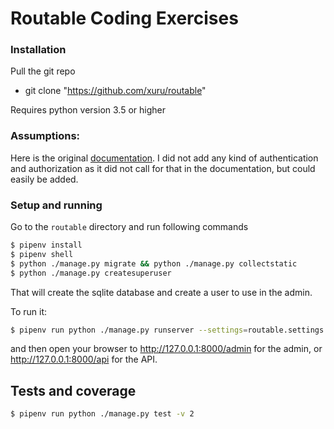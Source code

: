 
# Routable Coding Exercises

### Installation
Pull the git repo
- git clone "https://github.com/xuru/routable"
	
Requires python version 3.5 or higher

### Assumptions:
Here is the original [documentation](documentation.pdf). I did not add any kind of authentication
and authorization as it did not call for that in the documentation, but could easily be added.


### Setup and running
Go to the `routable` directory and run following commands

```bash
$ pipenv install
$ pipenv shell
$ python ./manage.py migrate && python ./manage.py collectstatic
$ python ./manage.py createsuperuser
```
That will create the sqlite database and create a user to use in the admin.

To run it:
```bash
$ pipenv run python ./manage.py runserver --settings=routable.settings.local
```
and then open your browser to http://127.0.0.1:8000/admin for the admin, or http://127.0.0.1:8000/api for the API.

## Tests and coverage
```bash
$ pipenv run python ./manage.py test -v 2
```
